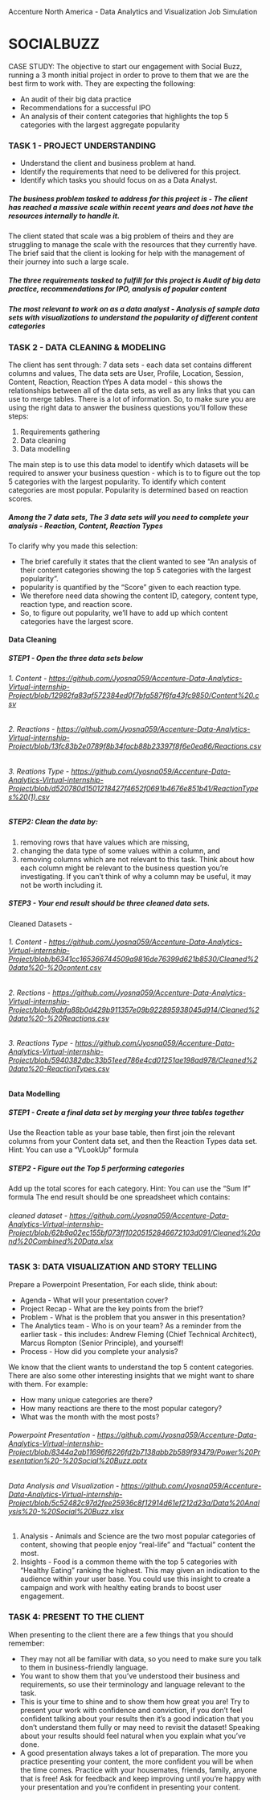 Accenture North America - Data Analytics and Visualization Job Simulation

# SOCIALBUZZ 
CASE STUDY: The objective to start our engagement with Social Buzz, running a 3 month initial project in order to prove to them that we are the best firm to work with. They are expecting the following: 
- An audit of their big data practice 
- Recommendations for a successful IPO 
- An analysis of their content categories that highlights the top 5 categories with the largest aggregate popularity 

### TASK 1 - PROJECT UNDERSTANDING
- Understand the client and business problem at hand.
- Identify the requirements that need to be delivered for this project.
- Identify which tasks you should focus on as a Data Analyst.

##### The business problem tasked to address for this project is - The client has reached a massive scale within recent years and does not have the resources internally to handle it.
The client stated that scale was a big problem of theirs and they are struggling to manage the scale with the resources that they currently have. The brief said that the client is looking for help with the management of their journey into such a large scale. 

##### The three requirements tasked to fulfill for this project is Audit of big data practice, recommendations for IPO, analysis of popular content
##### The most relevant to work on as a data analyst - Analysis of sample data sets with visualizations to understand the popularity of different content categories

### TASK 2 - DATA CLEANING & MODELING
The client has sent through:
7 data sets - each data set contains different columns and values, The data sets are User, Profile, Location, Session, Content, Reaction, Reaction tYpes
A data model - this shows the relationships between all of the data sets, as well as any links that you can use to merge tables.
There is a lot of information. So, to make sure you are using the right data to answer the business questions you’ll follow these steps:
1. Requirements gathering
2. Data cleaning
3. Data modelling

The main step is to use this data model to identify which datasets will be required to answer your business question - which is to to figure out the top 5 categories with the largest popularity.
To identify which content categories are most popular. Popularity is determined based on reaction scores. 
##### Among the 7 data sets, The 3 data sets will you need to complete your analysis - Reaction, Content, Reaction Types
To clarify why you made this selection:
- The brief carefully it states that the client wanted to see “An analysis of their content categories showing the top 5 categories with the largest popularity”.
- popularity is quantified by the “Score” given to each reaction type.
- We therefore need data showing the content ID, category, content type, reaction type, and reaction score.
- So, to figure out popularity, we’ll have to add up which content categories have the largest score.

#### Data Cleaning
##### STEP1 - Open the three data sets below
###### 1. Content - https://github.com/Jyosna059/Accenture-Data-Analytics-Virtual-internship-Project/blob/12982fa83af572384ed0f7bfa587f6fa43fc9850/Content%20.csv
###### 2. Reactions - https://github.com/Jyosna059/Accenture-Data-Analytics-Virtual-internship-Project/blob/13fc83b2e0789f8b34facb88b23397f8f6e0ea86/Reactions.csv
###### 3. Reations Type - https://github.com/Jyosna059/Accenture-Data-Analytics-Virtual-internship-Project/blob/d520780d1501218427f4652f0691b4676e851b41/ReactionTypes%20(1).csv
##### STEP2: Clean the data by:
1. removing rows that have values which are missing,
2. changing the data type of some values within a column, and
3. removing columns which are not relevant to this task.
      Think about how each column might be relevant to the business question you’re investigating. If you can’t think of why a column may be useful, it may not be worth including it.
##### STEP3 - Your end result should be three cleaned data sets. 
Cleaned Datasets - 
###### 1. Content - https://github.com/Jyosna059/Accenture-Data-Analytics-Virtual-internship-Project/blob/b6341cc165366744509a9816de76399d621b8530/Cleaned%20data%20-%20content.csv
###### 2. Rections - https://github.com/Jyosna059/Accenture-Data-Analytics-Virtual-internship-Project/blob/9abfa88b0d429b911357e09b922895938045d914/Cleaned%20data%20-%20Reactions.csv
###### 3. Reactions Type - https://github.com/Jyosna059/Accenture-Data-Analytics-Virtual-internship-Project/blob/5940382dbc33b51eed786e4cd01251ae198ad978/Cleaned%20data%20-ReactionTypes.csv

#### Data Modelling
##### STEP1 - Create a final data set by merging your three tables together
Use the Reaction table as your base table, then first join the relevant columns from your Content data set, and then the Reaction Types data set.
Hint: You can use a “VLookUp” formula
 ##### STEP2 - Figure out the Top 5 performing categories
Add up the total scores for each category.
Hint: You can use the “Sum If” formula
The end result should be one spreadsheet which contains:
###### cleaned dataset - https://github.com/Jyosna059/Accenture-Data-Analytics-Virtual-internship-Project/blob/62b9a02ec155bf073ff10205152846672103d091/Cleaned%20and%20Combined%20Data.xlsx

### TASK 3: DATA VISUALIZATION AND STORY TELLING
Prepare a Powerpoint Presentation, 
For each slide, think about: 
- Agenda - What will your presentation cover?
- Project Recap - What are the key points from the brief?
- Problem - What is the problem that you answer in this presentation?
- The Analytics team - Who is on your team? As a reminder from the earlier task - this includes: Andrew Fleming (Chief Technical Architect), Marcus Rompton (Senior Principle), and yourself!
- Process - How did you complete your analysis?

We know that the client wants to understand the top 5 content categories. There are also some other interesting insights that we might want to share with them. For example:
- How many unique categories are there?
- How many reactions are there to the most popular category?
- What was the month with the most posts?
###### Powerpoint Presentation - https://github.com/Jyosna059/Accenture-Data-Analytics-Virtual-internship-Project/blob/8344a2ab11696f6226fd2b7138abb2b589f93479/Power%20Presentation%20-%20Social%20Buzz.pptx
###### Data Analysis and Visualization - https://github.com/Jyosna059/Accenture-Data-Analytics-Virtual-internship-Project/blob/5c52482c97d2fee25936c8f12914d61ef212d23a/Data%20Analysis%20-%20Social%20Buzz.xlsx
1. Analysis - Animals and Science are the two most popular categories of content, showing that people enjoy “real-life” and “factual” content the most.
2. Insights - Food is a common theme with the top 5 categories with “Healthy Eating” ranking the highest. This may given an indication to the audience within your user base. You could use this insight to create a campaign and work with healthy eating brands to boost user engagement.

### TASK 4: PRESENT TO THE CLIENT
When presenting to the client there are a few things that you should remember:
- They may not all be familiar with data, so you need to make sure you talk to them in business-friendly language. 
- You want to show them that you’ve understood their business and requirements, so use their terminology and language relevant to the task. 
- This is your time to shine and to show them how great you are! Try to present your work with confidence and conviction, if you don’t feel confident talking about your results then it’s a good indication that you don’t understand them fully or may need to revisit the dataset! Speaking about your results should feel natural when you explain what you’ve done.
- A good presentation always takes a lot of preparation. The more you practice presenting your content, the more confident you will be when the time comes. Practice with your housemates, friends, family, anyone that is free! Ask for feedback and keep improving until you’re happy with your presentation and you’re confident in presenting your content.
